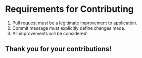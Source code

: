 # Requirements for Contributing

1. Pull request must be a legitimate improvement to application.  
2. Commit message must explicitly define changes made.  
3. All improvements will be considered!

## Thank you for your contributions!
